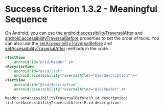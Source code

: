 # Success Criterion 1.3.2 - Meaningful Sequence

On Android, you can use the [android:accessibilityTraversalAfter](https://developer.android.com/reference/android/view/View#attr_android:accessibilityTraversalAfter) and [android:accessibilityTraversalBefore](accessibilityTraversalBefore) properties to set the order of tools. You can also use the [setAccessibilityTraversalBefore](https://developer.android.com/reference/android/view/View#setAccessibilityTraversalBefore(int)) and [setAccessibilityTraversalAfter](https://developer.android.com/reference/android/view/View#setAccessibilityTraversalAfter(int)) methods in the code.

```xml
<TextView
    android:id="@+id/header" />
<RecyclerView
    android:id="@+id/list"
    android:accessibilityTraversalAfter="@id/description" />
<TextView
    android:id="@+id/description"
    android:accessibilityTraversalAfter="@id/header" />
```

```kotlin
header.setAccessibilityTraversalBefore(R.id.description)
list.setAccessibilityTraversalAfter(R.id.description)
```
